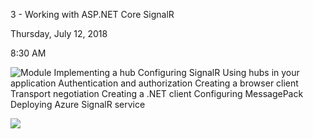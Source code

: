 3 - Working with ASP.NET Core SignalR

Thursday, July 12, 2018

8:30 AM

![Module Implementing a hub Configuring SignalR Using hubs in your application Authentication and authorization Creating a browser client Transport negotiation Creating a .NET client Configuring MessagePack Deploying Azure SignalR service ](002_3_-_Working_with_ASP.NET_Core_SignalR_000.png)

![](002_3_-_Working_with_ASP.NET_Core_SignalR_001.png)
